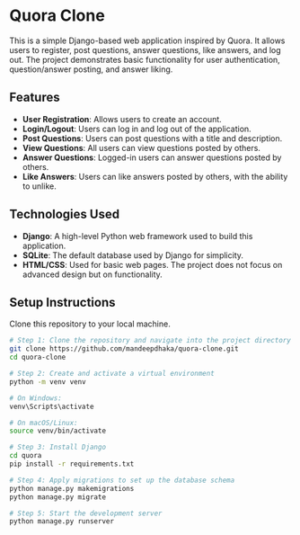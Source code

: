 # Quora Clone

This is a simple Django-based web application inspired by Quora. It allows users to register, post questions, answer questions, like answers, and log out. The project demonstrates basic functionality for user authentication, question/answer posting, and answer liking.

## Features

- **User Registration**: Allows users to create an account.
- **Login/Logout**: Users can log in and log out of the application.
- **Post Questions**: Users can post questions with a title and description.
- **View Questions**: All users can view questions posted by others.
- **Answer Questions**: Logged-in users can answer questions posted by others.
- **Like Answers**: Users can like answers posted by others, with the ability to unlike.

## Technologies Used

- **Django**: A high-level Python web framework used to build this application.
- **SQLite**: The default database used by Django for simplicity.
- **HTML/CSS**: Used for basic web pages. The project does not focus on advanced design but on functionality.

## Setup Instructions

Clone this repository to your local machine.

```bash
# Step 1: Clone the repository and navigate into the project directory
git clone https://github.com/mandeepdhaka/quora-clone.git
cd quora-clone

# Step 2: Create and activate a virtual environment
python -m venv venv

# On Windows:
venv\Scripts\activate

# On macOS/Linux:
source venv/bin/activate

# Step 3: Install Django
cd quora
pip install -r requirements.txt

# Step 4: Apply migrations to set up the database schema
python manage.py makemigrations
python manage.py migrate

# Step 5: Start the development server
python manage.py runserver
